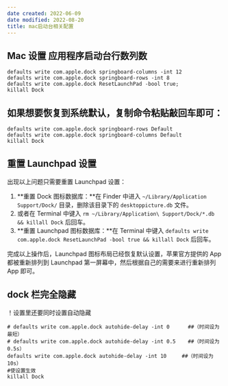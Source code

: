 ```yaml
---
date created: 2022-06-09
date modified: 2022-08-20
title: mac启动台相关配置
---
```


## Mac 设置 应用程序启动台行数列数

```
defaults write com.apple.dock springboard-columns -int 12
defaults write com.apple.dock springboard-rows -int 8
defaults write com.apple.dock ResetLaunchPad -bool true;
killall Dock
```

## 如果想要恢复到系统默认，复制命令粘贴敲回车即可：

```
defaults write com.apple.dock springboard-rows Default
defaults write com.apple.dock springboard-columns Default
killall Dock
```

## 重置 Launchpad 设置

出现以上问题只需要重置 Launchpad 设置：

1. **重置 Dock 图标数据库：**在 Finder 中进入 `~/Library/Application Support/Dock/` 目录，删除该目录下的 `desktoppicture.db` 文件。
2. 或者在 Terminal 中键入 `rm ~/Library/Application\ Support/Dock/*.db && killall Dock` 后回车。
3. **重置 Launchpad 图标数据库：**在 Terminal 中键入 `defaults write com.apple.dock ResetLaunchPad -bool true && killall Dock` 后回车。

完成以上操作后，Launchpad 图标布局已经恢复默认设置，苹果官方提供的 App 都被重新排列到 Launchpad 第一屏幕中，然后根据自己的需要来进行重新排列 App 即可。

## dock 栏完全隐藏

！设置里还要同时设置自动隐藏

```applescript
# defaults write com.apple.dock autohide-delay -int 0      ##（时间设为最短）
# defaults write com.apple.dock autohide-delay -int 0.5    ##（时间设为 0.5s）
defaults write com.apple.dock autohide-delay -int 10     ##（时间设为 10s）
#使设置生效
killall Dock
```
